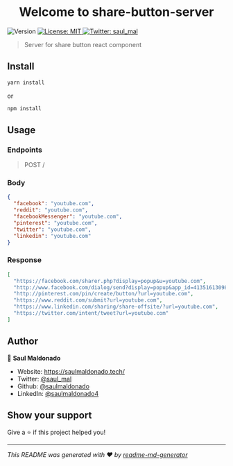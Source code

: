 <h1 align="center">Welcome to share-button-server</h1>
<p>
  <img alt="Version" src="https://img.shields.io/badge/version-1.0.0-blue.svg?cacheSeconds=2592000" />
  <a href="#" target="_blank">
    <img alt="License: MIT" src="https://img.shields.io/badge/License-MIT-yellow.svg" />
  </a>
  <a href="https://twitter.com/saul_mal" target="_blank">
    <img alt="Twitter: saul_mal" src="https://img.shields.io/twitter/follow/saul_mal.svg?style=social" />
  </a>
</p>

> Server for share button react component

## Install

```sh
yarn install
```

or

```sh
npm install
```

## Usage

### Endpoints

> POST /

### Body

```json
{
  "facebook": "youtube.com",
  "reddit": "youtube.com",
  "facebookMessenger": "youtube.com",
  "pinterest": "youtube.com",
  "twitter": "youtube.com",
  "linkedin": "youtube.com"
}
```

### Response

```json
[
  "https://facebook.com/sharer.php?display=popup&u=youtube.com",
  "http://www.facebook.com/dialog/send?display=popup&app_id=4135161309887907&link=youtube.com&redirect_uri=youtube.com",
  "http://pinterest.com/pin/create/button/?url=youtube.com",
  "https://www.reddit.com/submit?url=youtube.com",
  "https://www.linkedin.com/sharing/share-offsite/?url=youtube.com",
  "https://twitter.com/intent/tweet?url=youtube.com"
]
```

## Author

👤 **Saul Maldonado**

- Website: https://saulmaldonado.tech/
- Twitter: [@saul_mal](https://twitter.com/saul_mal)
- Github: [@saulmaldonado](https://github.com/saulmaldonado)
- LinkedIn: [@saulmaldonado4](https://linkedin.com/in/saulmaldonado4)

## Show your support

Give a ⭐️ if this project helped you!

---

_This README was generated with ❤️ by [readme-md-generator](https://github.com/kefranabg/readme-md-generator)_
